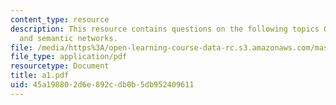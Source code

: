 ```yaml
---
content_type: resource
description: This resource contains questions on the following topics Quillian network,
  and semantic networks.
file: /media/https%3A/open-learning-course-data-rc.s3.amazonaws.com/mas-962-common-sense-reasoning-for-interactive-applications-fall-2006/45a198802d6e892cdb0b5db952409611_a1.pdf
file_type: application/pdf
resourcetype: Document
title: a1.pdf
uid: 45a19880-2d6e-892c-db0b-5db952409611
---
```

